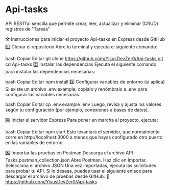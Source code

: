 # Api-tasks
  API RESTful sencilla que permite crear, leer, actualizar y eliminar (CRUD) registros de "Tareas" 

🛠️ Instrucciones para iniciar el proyecto Api-tasks en Express desde GitHub
1️⃣ Clonar el repositorio
Abre tu terminal y ejecuta el siguiente comando:

bash
Copiar
Editar
git clone https://github.com/YisusDevZer0/Api-tasks.git
cd Api-tasks
2️⃣ Instalar las dependencias
Ejecuta el siguiente comando para instalar las dependencias necesarias:

bash
Copiar
Editar
npm install
3️⃣ Configurar variables de entorno (si aplica)
Si existe un archivo .env.example, cópialo y renómbralo a .env para configurar las variables necesarias.

bash
Copiar
Editar
cp .env.example .env
Luego, revisa y ajusta los valores según tu configuración (por ejemplo, conexiones a bases de datos).

4️⃣ Iniciar el servidor Express
Para poner en marcha el proyecto, ejecuta:

bash
Copiar
Editar
npm start
Esto levantará el servidor, que normalmente corre en http://localhost:3000 a menos que hayas configurado otro puerto en las variables de entorno.

5️⃣ Importar las pruebas en Postman
Descarga el archivo API Tasks.postman_collection.json
Abre Postman.
Haz clic en Importar.
Selecciona el archivo JSON 
Una vez importadas, ejecuta las solicitudes para probar tu API.
Si lo deseas, puedes usar el siguiente enlace para descargar el archivo de pruebas desde GitHub:
🔗 https://github.com/YisusDevZer0/Api-tasks


